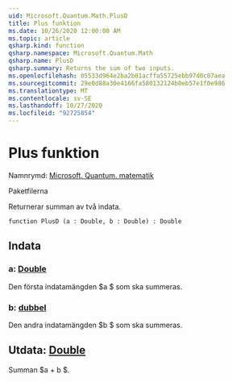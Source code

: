 ```yaml
---
uid: Microsoft.Quantum.Math.PlusD
title: Plus funktion
ms.date: 10/26/2020 12:00:00 AM
ms.topic: article
qsharp.kind: function
qsharp.namespace: Microsoft.Quantum.Math
qsharp.name: PlusD
qsharp.summary: Returns the sum of two inputs.
ms.openlocfilehash: 05533d964e2ba2b01acffa55725ebb97d0c07aea
ms.sourcegitcommit: 29e0d88a30e4166fa580132124b0eb57e1f0e986
ms.translationtype: MT
ms.contentlocale: sv-SE
ms.lasthandoff: 10/27/2020
ms.locfileid: "92725854"
---
```

# <a name="plusd-function"></a>Plus funktion

Namnrymd: [Microsoft. Quantum. matematik](xref:Microsoft.Quantum.Math)

Paketfilerna [](https://nuget.org/packages/)


Returnerar summan av två indata.

```qsharp
function PlusD (a : Double, b : Double) : Double
```


## <a name="input"></a>Indata

### <a name="a--double"></a>a: [Double](xref:microsoft.quantum.lang-ref.double)

Den första indatamängden $a $ som ska summeras.


### <a name="b--double"></a>b: [dubbel](xref:microsoft.quantum.lang-ref.double)

Den andra indatamängden $b $ som ska summeras.



## <a name="output--double"></a>Utdata: [Double](xref:microsoft.quantum.lang-ref.double)

Summan $a + b $.
